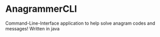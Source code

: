 # AnagrammerCLI
Command-Line-Interface application to help solve anagram codes and messages! Written in java 

